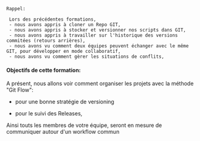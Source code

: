 
```
Rappel:

 Lors des précédentes formations,
 - nous avons appris à cloner un Repo GIT,
 - nous avons appris à stocker et versionner nos scripts dans GIT,
 - nous avons appris à travailler sur l'historique des versions commitées (retours arrières),
 - nous avons vu comment deux équipes peuvent échanger avec le même GIT, pour développer en mode collaboratif,
 - nous avons vu comment gèrer les situations de conflits,
  ```
 
#### Objectifs de cette formation:

A présent, nous allons voir comment organiser les projets avec la méthode "Git Flow": 

- pour une bonne stratégie de versioning

- pour le suivi des Releases,


Ainsi touts les membres de votre équipe, seront en mesure de communiquer autour d'un workflow commun



